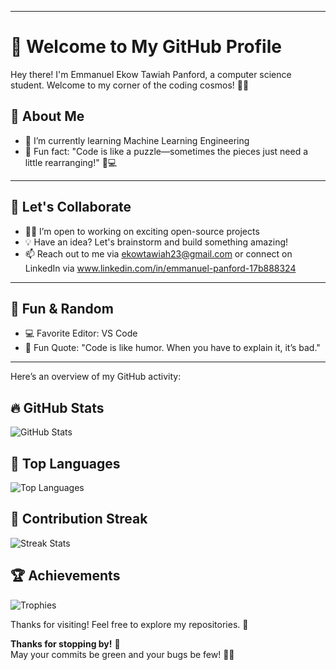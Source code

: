 
---

# 👋 Welcome to My GitHub Profile

Hey there! I'm Emmanuel Ekow Tawiah Panford, a computer science student. Welcome to my corner of the coding cosmos! 🚀✨

## 🚀 About Me

- 🌱 I’m currently learning Machine Learning Engineering   
- 🧠 Fun fact: "Code is like a puzzle—sometimes the pieces just need a little rearranging!" 🧩💻

---

## 🤝 Let's Collaborate  

- 🧑‍💻 I’m open to working on exciting open-source projects  
- 💡 Have an idea? Let's brainstorm and build something amazing!  
- 📫 Reach out to me via ekowtawiah23@gmail.com or connect on LinkedIn via www.linkedin.com/in/emmanuel-panford-17b888324

---

## 🦄 Fun & Random  

- 💻 Favorite Editor: VS Code  
- 🌈 Fun Quote: "Code is like humor. When you have to explain it, it’s bad."  

---

Here’s an overview of my GitHub activity:

## 🔥 GitHub Stats
![GitHub Stats](https://github-readme-stats.vercel.app/api?username=ekowtawiah23&show_icons=true&theme=synthwave)

## 🚀 Top Languages
![Top Languages](https://github-readme-stats.vercel.app/api/top-langs/?username=ekowtawiah23&layout=compact&theme=cobalt)

## 💪 Contribution Streak
![Streak Stats](https://streak-stats.demolab.com/?username=ekowtawiah23&theme=radical)

## 🏆 Achievements
![Trophies](https://github-profile-trophy.vercel.app/?username=ekowtawiah23&theme=dracula)

Thanks for visiting! Feel free to explore my repositories. 🌟



**Thanks for stopping by!** 🎉  
May your commits be green and your bugs be few! 🐛✨  

